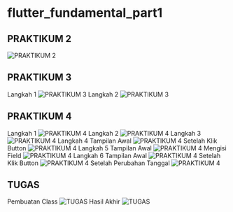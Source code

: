 # flutter_fundamental_part1

## PRAKTIKUM 2
![PRAKTIKUM 2](images/prak1.PNG)
## PRAKTIKUM 3
Langkah 1
![PRAKTIKUM 3](images/prak3l1.PNG)
Langkah 2
![PRAKTIKUM 3](images/prak3l2.PNG)
## PRAKTIKUM 4
Langkah 1
![PRAKTIKUM 4](images/prak4l1.PNG)
Langkah 2
![PRAKTIKUM 4](images/prak4l2.PNG)
Langkah 3
![PRAKTIKUM 4](images/prak4l3.PNG)
Langkah 4
Tampilan Awal
![PRAKTIKUM 4](images/prak4l4.PNG)
Setelah Klik Button
![PRAKTIKUM 4](images/prak4l41.PNG)
Langkah 5
Tampilan Awal
![PRAKTIKUM 4](images/prak4l5.PNG)
Mengisi Field
![PRAKTIKUM 4](images/prak4l51.PNG)
Langkah 6
Tampilan Awal
![PRAKTIKUM 4](images/prak4l6.PNG)
Setelah Klik Button
![PRAKTIKUM 4](images/prak4l61.PNG)
Setelah Perubahan Tanggal
![PRAKTIKUM 4](images/prak4l62.PNG)
## TUGAS
Pembuatan Class 
![TUGAS](images/class.PNG)
Hasil Akhir
![TUGAS](images/tugas.PNG)



